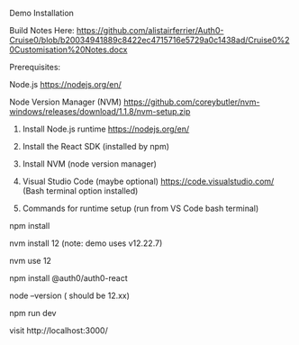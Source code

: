 Demo Installation

Build Notes Here: https://github.com/alistairferrier/Auth0-Cruise0/blob/b20034941889c8422ec4715716e5729a0c1438ad/Cruise0%20Customisation%20Notes.docx

Prerequisites:

Node.js https://nodejs.org/en/ 

Node Version Manager (NVM)  https://github.com/coreybutler/nvm-windows/releases/download/1.1.8/nvm-setup.zip

1.	Install Node.js runtime https://nodejs.org/en/
2.	Install the React SDK (installed by npm)
3.	Install NVM  (node version manager)
4.	Visual Studio Code (maybe optional) https://code.visualstudio.com/  (Bash terminal option installed)

5.	Commands for runtime setup (run from VS Code bash terminal)

  npm install
  
  nvm install 12    (note: demo uses v12.22.7)
  
  nvm use 12
  
  npm install @auth0/auth0-react
  
  node –version   ( should be 12.xx)
  
  npm run dev
  
  visit http://localhost:3000/
  
